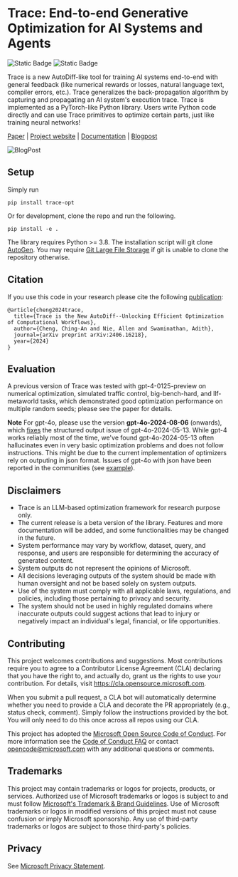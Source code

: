 # Trace: End-to-end Generative Optimization for AI Systems and Agents


![Static Badge](https://img.shields.io/badge/Build-pass-green)
![Static Badge](https://img.shields.io/badge/Version-v0.1.0-blue)

Trace is a new AutoDiff-like tool for training AI systems end-to-end with general feedback (like numerical rewards or losses, natural language text, compiler errors, etc.). Trace generalizes the back-propagation algorithm by capturing and propagating an AI system's execution trace. Trace is implemented as a PyTorch-like Python library. Users write Python code directly and can use Trace primitives to optimize certain parts, just like training neural networks!

[Paper](https://arxiv.org/abs/2406.16218) | [Project website](https://microsoft.github.io/Trace/) | [Documentation](https://microsoft.github.io/Trace/intro.html) | [Blogpost](https://www.microsoft.com/en-us/research/blog/tracing-the-path-to-self-adapting-ai-agents/)

![BlogPost](https://github.com/microsoft/Trace/blob/main/docs/images/MSR_blog_cover2.png?raw=true)

## Setup

Simply run 

    pip install trace-opt

Or for development, clone the repo and run the following. 
    
    pip install -e .

The library requires Python >= 3.8. The installation script will git clone [AutoGen](https://github.com/microsoft/autogen). You may require [Git Large File Storage](https://git-lfs.com/) if git is unable to clone the repository otherwise.

## Citation
If you use this code in your research please cite the following [publication](https://arxiv.org/abs/2406.16218):
```
@article{cheng2024trace,
  title={Trace is the New AutoDiff--Unlocking Efficient Optimization of Computational Workflows},
  author={Cheng, Ching-An and Nie, Allen and Swaminathan, Adith},
  journal={arXiv preprint arXiv:2406.16218},
  year={2024}
}
```

## Evaluation
A previous version of Trace was tested with gpt-4-0125-preview on numerical optimization, simulated traffic control, big-bench-hard, and llf-metaworld tasks, which demonstrated good optimization performance on multiple random seeds; please see the paper for details.

**Note**  For gpt-4o, please use the version **gpt-4o-2024-08-06** (onwards), which [fixes](https://platform.openai.com/docs/models/gpt-4o) the structured output issue of gpt-4o-2024-05-13.
While gpt-4 works reliably most of the time, we've found gpt-4o-2024-05-13 often hallucinates even in very basic optimization problems and does not follow instructions. This might be due to the current implementation of optimizers rely on outputing in json format. Issues of gpt-4o with json have been reported in the communities (see [example](https://community.openai.com/t/gpt-4o-doesnt-consistently-respect-json-schema-on-tool-use/751125)).

## Disclaimers
- Trace is an LLM-based optimization framework for research purpose only.
- The current release is a beta version of the library. Features and more documentation will be added, and some functionalities may be changed in the future.
- System performance may vary by workflow, dataset, query, and response, and users are responsible for determining the accuracy of generated content. 
- System outputs do not represent the opinions of Microsoft.
- All decisions leveraging outputs of the system should be made with human oversight and not be based solely on system outputs.
- Use of the system must comply with all applicable laws, regulations, and policies, including those pertaining to privacy and security.
- The system should not be used in highly regulated domains where inaccurate outputs could suggest actions that lead to injury or negatively impact an individual's legal, financial, or life opportunities.


## Contributing

This project welcomes contributions and suggestions.  Most contributions require you to agree to a
Contributor License Agreement (CLA) declaring that you have the right to, and actually do, grant us
the rights to use your contribution. For details, visit https://cla.opensource.microsoft.com.

When you submit a pull request, a CLA bot will automatically determine whether you need to provide
a CLA and decorate the PR appropriately (e.g., status check, comment). Simply follow the instructions
provided by the bot. You will only need to do this once across all repos using our CLA.

This project has adopted the [Microsoft Open Source Code of Conduct](https://opensource.microsoft.com/codeofconduct/).
For more information see the [Code of Conduct FAQ](https://opensource.microsoft.com/codeofconduct/faq/) or
contact [opencode@microsoft.com](mailto:opencode@microsoft.com) with any additional questions or comments.

## Trademarks

This project may contain trademarks or logos for projects, products, or services. Authorized use of Microsoft
trademarks or logos is subject to and must follow
[Microsoft's Trademark & Brand Guidelines](https://www.microsoft.com/en-us/legal/intellectualproperty/trademarks/usage/general).
Use of Microsoft trademarks or logos in modified versions of this project must not cause confusion or imply Microsoft sponsorship.
Any use of third-party trademarks or logos are subject to those third-party's policies.


## Privacy

See [Microsoft Privacy Statement](https://privacy.microsoft.com/en-us/privacystatement).
